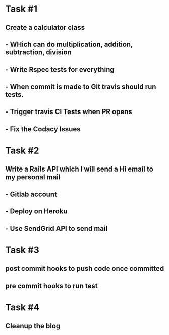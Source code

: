 # Task #1
## Create a calculator class
##  - WHich can do multiplication, addition, subtraction, division
##  - Write Rspec tests for everything
##  - When commit is made to Git travis should run tests.
##  - Trigger travis CI Tests when PR opens
##  - Fix the Codacy Issues

# Task #2
## Write a Rails API which I will send a Hi email to my personal mail
## - Gitlab account
## - Deploy on Heroku
## - Use SendGrid API to send mail

# Task #3
## post commit hooks to push code once committed
## pre commit hooks to run test

# Task #4
## Cleanup the blog
